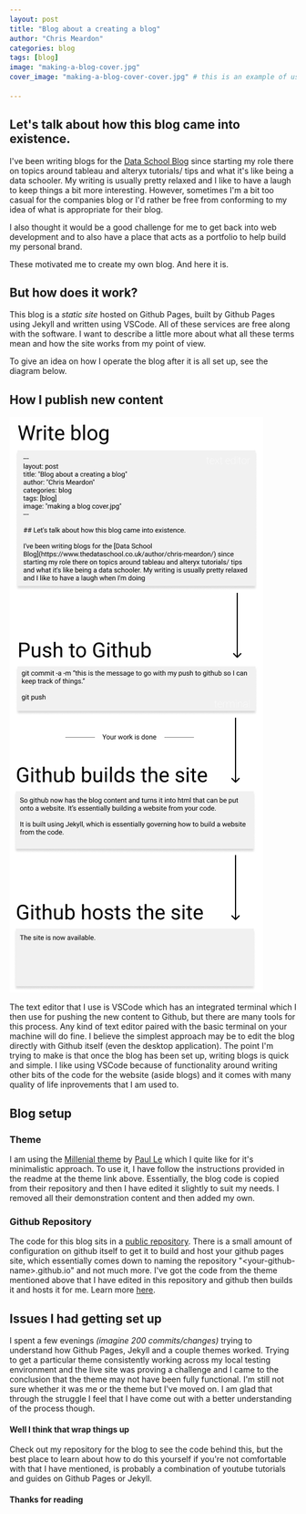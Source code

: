 ```yaml
---
layout: post
title: "Blog about a creating a blog"
author: "Chris Meardon"
categories: blog
tags: [blog]
image: "making-a-blog-cover.jpg"
cover_image: "making-a-blog-cover-cover.jpg" # this is an example of using a different image for the image of the blog in the home feed compared to the top of the blog

---
```


## Let's talk about how this blog came into existence.

I've been writing blogs for the [Data School Blog](https://www.thedataschool.co.uk/author/chris-meardon/) since starting my role there on topics around tableau and alteryx tutorials/ tips and what it's like being a data schooler. My writing is usually pretty relaxed and I like to have a laugh to keep things a bit more interesting. However, sometimes I'm a bit too casual for the companies blog or I'd rather be free from conforming to my idea of what is appropriate for their blog. 

I also thought it would be a good challenge for me to get back into web development and to also have a place that acts as a portfolio to help build my personal brand.

These motivated me to create my own blog. And here it is.

## But how does it work?

This blog is a *static site* hosted on Github Pages, built by Github Pages using Jekyll and written using VSCode. All of these services are free along with the software. I want to describe a little more about what all these terms mean and how the site works from my point of view.

To give an idea on how I operate the blog after it is all set up, see the diagram below.

## How I publish new content
![Working process](/assets/img/blogging-working-process.png "yeah, I'm not sure why I made this an image either...")

The text editor that I use is VSCode which has an integrated terminal which I then use for pushing the new content to Github, but there are many tools for this process. Any kind of text editor paired with the basic terminal on your machine will do fine. I believe the simplest approach may be to edit the blog directly with Github itself (even the desktop application). The point I'm trying to make is that once the blog has been set up, writing blogs is quick and simple. I like using VSCode because of functionality around writing other bits of the code for the website (aside blogs) and it comes with many quality of life inprovements that I am used to. 

## Blog setup

### Theme
I am using the [Millenial theme](https://github.com/LeNPaul/Millennial) by [Paul Le](https://www.lenpaul.com/) which I quite like for it's minimalistic approach. To use it, I have follow the instructions provided in the readme at the theme link above. Essentially, the blog code is copied from their repository and then I have edited it slightly to suit my needs. I removed all their demonstration content and then added my own.

### Github Repository 
The code for this blog sits in a [public repository](https://github.com/chrisvizes/chrisvizes.github.io). There is a small amount of configuration on github itself to get it to build and host your github pages site, which essentially comes down to naming the repository "\<your-github-name\>.github.io" and not much more. I've got the code from the theme mentioned above that I have edited in this repository and github then builds it and hosts it for me. Learn more [here](https://pages.github.com).

## Issues I had getting set up
I spent a few evenings *(imagine 200 commits/changes)* trying to understand how Github Pages, Jekyll and a couple themes worked. Trying to get a particular theme consistently working across my local testing environment and the live site was proving a challenge and I came to the conclusion that the theme may not have been fully functional. I'm still not sure whether it was me or the theme but I've moved on. I am glad that through the struggle I feel that I have come out with a better understanding of the process though.


#### Well I think that wrap things up
Check out my repository for the blog to see the code behind this, but the best place to learn about how to do this yourself if you're not comfortable with that I have mentioned, is probably a combination of youtube tutorials and guides on Github Pages or Jekyll. 

#### Thanks for reading